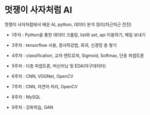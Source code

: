 # 멋쟁이 사자처럼 AI

멋쟁이 사자처럼에서 배운 AI, python, 데이터 분석 정리(차근차근 전진)

- 1주차
  : Python을 통한 데이터 크롤링, list와 set, api 이용하기, 메일 보내기

- 3주차
  : tensorflow 사용, 경사하강법, 회귀, 신경망 층 쌓기
  
- 4주차
  : classification, 교차 엔트로피, Sigmoid, Softmax, 단층 퍼셉트론
  
- 5주차
  : 다층 퍼셉트론, 머신러닝 및 EDA(야구데이터)

- 6주차
  : CNN, VGGNet, OpenCV

- 7주차
  : CNN, 자연어 처리, OpenCV

- 8주차
  : MySQL
  
- 9주차
  : 강화학습, GAN
